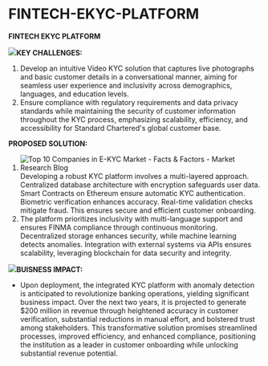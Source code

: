 # FINTECH-EKYC-PLATFORM
**FINTECH EKYC PLATFORM**

![](Aspose.Words.c3b1c5d9-763c-44c8-84a6-9f9890a2c2de.001.png)**KEY CHALLENGES:**

1. Develop an intuitive Video KYC solution that captures live photographs and basic customer details in a conversational manner, aiming for seamless user experience and inclusivity across demographics, languages, and education levels.
1. Ensure compliance with regulatory requirements and data privacy standards while maintaining the security of customer information throughout the KYC process, emphasizing scalability, efficiency, and accessibility for Standard Chartered's global customer base.


**PROPOSED SOLUTION:**

1. ![Top 10 Companies in E-KYC Market - Facts & Factors - Market Research Blog](Aspose.Words.c3b1c5d9-763c-44c8-84a6-9f9890a2c2de.002.png)Developing a robust KYC platform involves a multi-layered approach. Centralized database architecture with encryption safeguards user data. Smart Contracts on Ethereum ensure automatic KYC authentication. Biometric verification enhances accuracy. Real-time validation checks mitigate fraud. This ensures secure and efficient customer onboarding.
1. The platform prioritizes inclusivity with multi-language support and ensures FINMA compliance through continuous monitoring. Decentralized storage enhances security, while machine learning detects anomalies. Integration with external systems via APIs ensures scalability, leveraging blockchain for data security and integrity.

![](Aspose.Words.c3b1c5d9-763c-44c8-84a6-9f9890a2c2de.003.png)**BUISNESS IMPACT:** 

- Upon deployment, the integrated KYC platform with anomaly detection is anticipated to revolutionize banking operations, yielding significant business impact. Over the next two years, it is projected to generate $200 million in revenue through heightened accuracy in customer verification, substantial reductions in manual effort, and bolstered trust among stakeholders. This transformative solution promises streamlined processes, improved efficiency, and enhanced compliance, positioning the institution as a leader in customer onboarding while unlocking substantial revenue potential.





